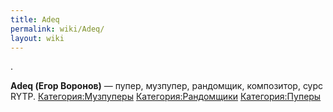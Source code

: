 ```yaml
---
title: Adeq
permalink: wiki/Adeq/
layout: wiki
---
```


.

**Adeq (Егор Воронов)** — пупер, музпупер, рандомщик, композитор, сурс
RYTP. [Категория:Музпуперы](Категория:Музпуперы "wikilink")
[Категория:Рандомщики](Категория:Рандомщики "wikilink")
[Категория:Пуперы](Категория:Пуперы "wikilink")
